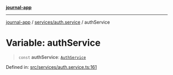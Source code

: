 [**journal-app**](../../../README.md)

***

[journal-app](../../../modules.md) / [services/auth.service](../README.md) / authService

# Variable: authService

> `const` **authService**: [`AuthService`](../classes/AuthService.md)

Defined in: [src/services/auth.service.ts:161](https://github.com/FullStackExam/shamiri-journaling/blob/2429a79bf524ec1d1bc42e8c42aa2b20457e1d23/src/services/auth.service.ts#L161)
